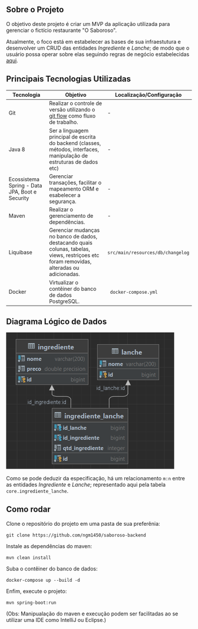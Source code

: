 ## Sobre o Projeto

O objetivo deste projeto é criar um MVP da aplicação utilizada para gerenciar o fictício restaurante "O Saboroso".

Atualmente, o foco está em estabelecer as bases de sua infraestutura e desenvolver um CRUD das entidades <i>Ingrediente</i> e <i>Lanche</i>; de modo que
o usuário possa operar sobre elas seguindo regras de negócio estabelecidas <a href="sobre_o_saboroso.pdf">aqui</a>.


## Principais Tecnologias Utilizadas
| Tecnologia                                     | Objetivo                                                                                                                                                                            | Localização/Configuração              | 
|------------------------------------------------|-------------------------------------------------------------------------------------------------------------------------------------------------------------------------------------|---------------------------------------|
| Git                                            | Realizar o controle de versão utilizando o <a href="https://medium.com/trainingcenter/utilizando-o-fluxo-git-flow-e63d5e0d5e04" target="_blank">git flow</a> como fluxo de trabalho. | -                                     |
| Java 8                                         | Ser a linguagem principal de escrita do backend (classes, métodos, interfaces, manipulação de estruturas de dados etc)                                                              | -                                     | 
| Ecossistema Spring - Data JPA, Boot e Security | Gerenciar transações, facilitar o mapeamento ORM e esabelecer a segurança.                                                                                                          | -                                     |
| Maven                                          | Realizar o gerenciamento de dependências.                                                                                                                                           | -                                     |
| Liquibase                                      | Gerenciar mudanças no banco de dados, destacando quais colunas, tabelas, views, restriçoes etc foram removidas, alteradas ou adicionadas.                                           | ```src/main/resources/db/changelog``` |
| Docker                                         | Virtualizar o contêiner do banco de dados PostgreSQL.                                                                                                                               | ``` docker-compose.yml```             | 

## Diagrama Lógico de Dados

<img src="database_diagram.png" alt="Diagrama Lógico de Dados - O Saboroso">

Como se pode deduzir da especificação, há um relacionamento ```m:n``` entre as entidades
*Ingrediente* e *Lanche*; representado aqui pela tabela ```core.ingrediente_lanche```.

## Como rodar

Clone o repositório do projeto em uma pasta de sua preferênia:

```
git clone https://github.com/ngm1450/saboroso-backend
```

Instale as dependências do maven:

```
mvn clean install
```

Suba o contêiner do banco de dados:

```
docker-compose up --build -d
```

Enfim, execute o projeto:

```
mvn spring-boot:run
```

(Obs: Manipualação do maven e execução podem ser facilitadas ao se utilizar uma IDE como IntelliJ ou Eclipse.)